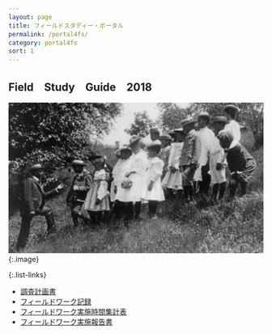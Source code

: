 ```yaml
---
layout: page
title: フィールドスタディー・ポータル
permalink: /portal4fs/
category: portal4fs
sort: 1
---
```


## Field　Study　Guide　2018

![field trip](/assets/images/v1/2018/07/Field-trip_-_school_children_outdoors_listening_to_man_wide.jpg "field trip"){:.image}

{:.list-links}
*   [調査計画書](https://github.com/gsc-aoyama/fieldstudy-guide4gsc/raw/master/FieldStudyGuide2018/FieldWorkPlanProposal2018.docx)
*   [フィールドワーク記録](https://github.com/gsc-aoyama/fieldstudy-guide4gsc/raw/master/FieldStudyGuide2018/FieldWorkLog2018.docx)
*   [フィールドワーク実施時間集計表](https://github.com/gsc-aoyama/fieldstudy-guide4gsc/raw/master/FieldStudyGuide2018/FieldWorkRecordSheet2018.xlsx)
*   [フィールドワーク実施報告書](https://github.com/gsc-aoyama/fieldstudy-guide4gsc/raw/master/FieldStudyGuide2018/FieldWorkReport2018.docx)




